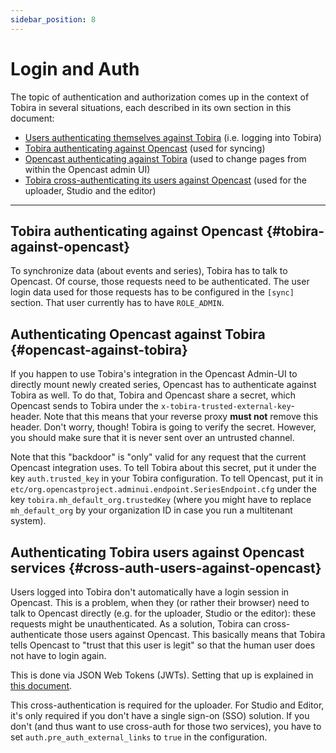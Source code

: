 ```yaml
---
sidebar_position: 8
---
```


# Login and Auth

The topic of authentication and authorization comes up in the context of Tobira in several situations, each described in its own section in this document:

- [Users authenticating themselves against Tobira](./auth/user) (i.e. logging into Tobira)
- [Tobira authenticating against Opencast](#tobira-against-opencast) (used for syncing)
- [Opencast authenticating against Tobira](#opencast-against-tobira) (used to change pages from within the Opencast admin UI)
- [Tobira cross-authenticating its users against Opencast](#cross-auth-users-against-opencast) (used for the uploader, Studio and the editor)

---


## Tobira authenticating against Opencast {#tobira-against-opencast}

To synchronize data (about events and series), Tobira has to talk to Opencast.
Of course, those requests need to be authenticated.
The user login data used for those requests has to be configured in the `[sync]` section.
That user currently has to have `ROLE_ADMIN`.


## Authenticating Opencast against Tobira {#opencast-against-tobira}

If you happen to use Tobira's integration in the Opencast Admin-UI
to directly mount newly created series, Opencast has to authenticate
against Tobira as well.
To do that, Tobira and Opencast share a secret, which Opencast
sends to Tobira under the `x-tobira-trusted-external-key`-header.
Note that this means that your reverse proxy **must not** remove this header.
Don't worry, though! Tobira is going to verify the secret.
However, you should make sure that it is never sent over an untrusted channel.

Note that this "backdoor" is "only" valid for any request that the current
Opencast integration uses. To tell Tobira about this secret,
put it under the key `auth.trusted_key` in your Tobira configuration.
To tell Opencast, put it in `etc/org.opencastproject.adminui.endpoint.SeriesEndpoint.cfg`
under the key `tobira.mh_default_org.trustedKey` (where you might have to replace `mh_default_org`
by your organization ID in case you run a multitenant system).


## Authenticating Tobira users against Opencast services {#cross-auth-users-against-opencast}

Users logged into Tobira don't automatically have a login session in Opencast.
This is a problem, when they (or rather their browser) need to talk to Opencast directly (e.g. for the uploader, Studio or the editor):
these requests might be unauthenticated.
As a solution, Tobira can cross-authenticate those users against Opencast.
This basically means that Tobira tells Opencast to "trust that this user is legit" so that the human user does not have to login again.

This is done via JSON Web Tokens (JWTs).
Setting that up is explained in [this document](./auth/jwt).

This cross-authentication is required for the uploader.
For Studio and Editor, it's only required if you don't have a single sign-on (SSO) solution.
If you don't (and thus want to use cross-auth for those two services), you have to set `auth.pre_auth_external_links` to `true` in the configuration.

